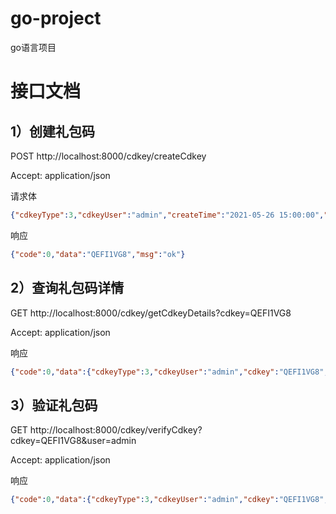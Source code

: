 # go-project
go语言项目

# 接口文档

## 1）创建礼包码
POST http://localhost:8000/cdkey/createCdkey

Accept: application/json

请求体
```json
{"cdkeyType":3,"cdkeyUser":"admin","createTime":"2021-05-26 15:00:00","creator":"admin","desc":"兑换吗","contents":[{"item":"金币","count":"10"},{"item":"钻石","count":"20"}],"expireTime":"2021-05-26 19:00:00","totalExchangeNum":3}
```
响应
```json
{"code":0,"data":"QEFI1VG8","msg":"ok"}
```

## 2）查询礼包码详情

GET http://localhost:8000/cdkey/getCdkeyDetails?cdkey=QEFI1VG8

Accept: application/json

响应
```json
{"code":0,"data":{"cdkeyType":3,"cdkeyUser":"admin","cdkey":"QEFI1VG8","createTime":"2021-05-26 15:00:00","creator":"admin","desc":"兑换吗","contents":[{"item":"金币","count":"10"},{"item":"钻石","count":"20"}],"expireTime":"2021-05-26 19:00:00","totalExchangeNum":3,"alreadyExchangeNum":0,"exchangeList":null},"msg":"ok"}
```


## 3）验证礼包码

GET http://localhost:8000/cdkey/verifyCdkey?cdkey=QEFI1VG8&user=admin

Accept: application/json

响应
```json
{"code":0,"data":{"cdkeyType":3,"cdkeyUser":"admin","cdkey":"QEFI1VG8","createTime":"2021-05-26 15:00:00","creator":"admin","desc":"兑换吗","contents":[{"item":"金币","count":"10"},{"item":"钻石","count":"20"}],"expireTime":"2021-05-26 19:00:00","totalExchangeNum":3,"alreadyExchangeNum":1,"exchangeList":[{"user":"admin","exchangeTime":"2021-05-26 20:59:36"}]},"msg":"ok"}
```
